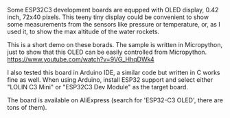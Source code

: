 Some ESP32C3 development boards are equpped with OLED display, 0.42 inch, 72x40 pixels. This teeny tiny display could be convenient to show some measurements from the sensors like pressure or temperature, or, as I used it, to show the max altitude of the water rockets.

This is a short demo on these borads. The sample is written in Micropython, just to show that this OLED can be easily controlled from Micropython.
https://www.youtube.com/watch?v=9VG_HhqDWk4

I also tested this board in Arduino IDE, a similar code but written in C works fine as well. When using Arduino, install ESP32 support and select either "LOLIN C3 Mini" or "ESP32C3 Dev Module" as the target board.

The board is available on AliExpress (search for 'ESP32-C3 OLED', there are tons of them).




